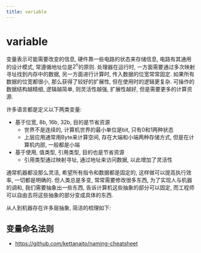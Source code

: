 ```yaml
---
title: variable
---
```


# variable

变量表示可能需要改变的信息, 硬件靠一些电路的状态来存储信息, 电路有其通用的设计模式, 常遵循地址位是$2^n$的原则.
处理器在运行时, 一方面需要通过多次映射寻址找到内存中的数据, 另一方面进行计算时, 传入数据的位宽常常固定.
如果所有数据的位宽都很小, 那么获得了较好的扩展性, 但在使用时的逻辑更复杂.
可操作的数据结构越精细, 逻辑越简单, 则灵活性越强, 扩展性越好, 但是需要更多的计算资源.

许多语言都是定义以下两类变量:

- 基于位宽, 8b, 16b, 32b, 目的是节省资源
   - 世界不是连续的, 计算机世界的最小单位是bit, 只有0和1两种状态
   - 上层应用通常用Byte来计算空间, 存在大端和小端两种存储方式, 但是在计算机内部, 一般都是小端
- 基于使用, 值类型, 引用类型, 目的也是节省资源
   - 引用类型通过映射寻址, 通过地址来访问数据, 以此增加了灵活性

通常机器都没那么灵活, 希望所有指令和数据都是固定的, 这样做可以提高执行效率, 一切都是明确的.
但人类总是多变, 常常需要修改很多东西, 为了实现人与机器的调和, 我们需要抽象出一些东西, 告诉计算机这些抽象的部分可以固定, 而工程师可以自由去将这些抽象的部分变成具体的东西.

从人到机器存在许多层抽象, 简洁的梳理如下:


## 变量命名法则

- https://github.com/kettanaito/naming-cheatsheet
